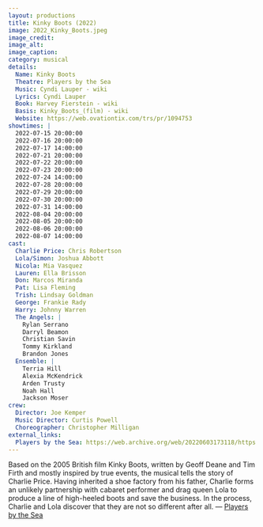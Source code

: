 ```yaml
---
layout: productions
title: Kinky Boots (2022)
image: 2022_Kinky_Boots.jpeg
image_credit: 
image_alt:
image_caption:
category: musical
details:
  Name: Kinky Boots
  Theatre: Players by the Sea
  Music: Cyndi Lauper - wiki
  Lyrics: Cyndi Lauper
  Book: Harvey Fierstein - wiki
  Basis: Kinky_Boots_(film) - wiki
  Website: https://web.ovationtix.com/trs/pr/1094753
showtimes: |
  2022-07-15 20:00:00
  2022-07-16 20:00:00
  2022-07-17 14:00:00
  2022-07-21 20:00:00
  2022-07-22 20:00:00
  2022-07-23 20:00:00
  2022-07-24 14:00:00
  2022-07-28 20:00:00
  2022-07-29 20:00:00
  2022-07-30 20:00:00
  2022-07-31 14:00:00
  2022-08-04 20:00:00
  2022-08-05 20:00:00
  2022-08-06 20:00:00
  2022-08-07 14:00:00
cast:
  Charlie Price: Chris Robertson
  Lola/Simon: Joshua Abbott
  Nicola: Mia Vasquez
  Lauren: Ella Brisson
  Don: Marcos Miranda
  Pat: Lisa Fleming
  Trish: Lindsay Goldman
  George: Frankie Rady
  Harry: Johnny Warren
  The Angels: |
    Rylan Serrano
    Darryl Beamon
    Christian Savin
    Tommy Kirkland
    Brandon Jones
  Ensemble: |
    Terria Hill
    Alexia McKendrick
    Arden Trusty
    Noah Hall
    Jackson Moser
crew:
  Director: Joe Kemper
  Music Director: Curtis Powell
  Choreographer: Christopher Milligan
external_links: 
  Players by the Sea: https://web.archive.org/web/20220603173118/https://www.playersbythesea.org/dancenation
---
```

Based on the 2005 British film Kinky Boots, written by Geoff Deane and Tim Firth and mostly inspired by true events, the musical tells the story of Charlie Price. Having inherited a shoe factory from his father, Charlie forms an unlikely partnership with cabaret performer and drag queen Lola to produce a line of high-heeled boots and save the business. In the process, Charlie and Lola discover that they are not so different after all. — [Players by the Sea](https://web.archive.org/web/20220603173118/https://www.playersbythesea.org/dancenation)
